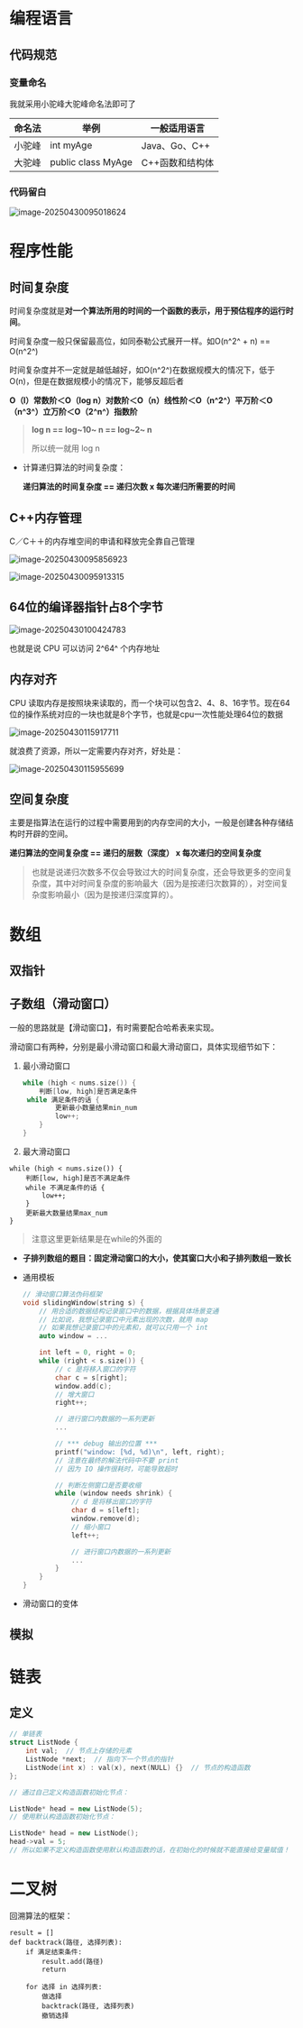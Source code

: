 # 编程语言

## 代码规范

### 变量命名

我就采用小驼峰大驼峰命名法即可了

| 命名法 | 举例               | 一般适用语言    |
| ------ | ------------------ | --------------- |
| 小驼峰 | int myAge          | Java、Go、C++   |
| 大驼峰 | public class MyAge | C++函数和结构体 |

### 代码留白

![image-20250430095018624](assets/image-20250430095018624.png)

# 程序性能

## 时间复杂度

时间复杂度就是**对一个算法所用的时间的一个函数的表示，用于预估程序的运行时间**。

时间复杂度一般只保留最高位，如同泰勒公式展开一样。如O(n^2^ + n) == O(n^2^)



时间复杂度并不一定就是越低越好，如O(n^2^)在数据规模大的情况下，低于O(n)，但是在数据规模小的情况下，能够反超后者

**O（l）常数阶＜O（log n）对数阶＜O（n）线性阶＜O（n^2^）平万阶＜O（n^3^）立万阶＜O（2^n^）指数阶**  

> **log n == log~10~ n ==  log~2~ n** 
>
> 所以统一就用 log n



- 计算递归算法的时间复杂度：

  **递归算法的时间复杂度 == 递归次数 x 每次递归所需要的时间**

## C++内存管理

C／C＋＋的内存堆空间的申请和释放完全靠自己管理

![image-20250430095856923](assets/image-20250430095856923.png)

![image-20250430095913315](assets/image-20250430095913315.png)

## 64位的编译器指针占8个字节

![image-20250430100424783](assets/image-20250430100424783.png)

也就是说 CPU 可以访问 2^64^ 个内存地址

## 内存对齐

CPU 读取内存是按照块来读取的，而一个块可以包含2、4、8、16字节。现在64位的操作系统对应的一块也就是8个字节，也就是cpu一次性能处理64位的数据

![image-20250430115917711](assets/image-20250430115917711.png)

就浪费了资源，所以一定需要内存对齐，好处是：

![image-20250430115955699](assets/image-20250430115955699.png)



## 空间复杂度

主要是指算法在运行的过程中需要用到的内存空间的大小，一般是创建各种存储结构时开辟的空间。

**递归算法的空间复杂度 == 递归的层数（深度） x  每次递归的空间复杂度**

> 也就是说递归次数多不仅会导致过大的时间复杂度，还会导致更多的空间复杂度，其中对时间复杂度的影响最大（因为是按递归次数算的），对空间复杂度影响最小（因为是按递归深度算的）。

# 数组

## 双指针

## 子数组（滑动窗口）

一般的思路就是【滑动窗口】，有时需要配合哈希表来实现。

滑动窗口有两种，分别是最小滑动窗口和最大滑动窗口，具体实现细节如下：

1. 最小滑动窗口

   ```cpp
   while (high < nums.size()) {
       判断[low, high]是否满足条件
   	while 满足条件的话 {
           更新最小数量结果min_num
           low++;
       }
   }
   ```

   

2. 最大滑动窗口

```
while (high < nums.size()) {
    判断[low, high]是否不满足条件
	while 不满足条件的话 {
        low++;
    }
    更新最大数量结果max_num
}
```

> 注意这里更新结果是在while的外面的

- **子排列数组的题目：固定滑动窗口的大小，使其窗口大小和子排列数组一致长**

- 通用模板

  ```cpp
  // 滑动窗口算法伪码框架
  void slidingWindow(string s) {
      // 用合适的数据结构记录窗口中的数据，根据具体场景变通
      // 比如说，我想记录窗口中元素出现的次数，就用 map
      // 如果我想记录窗口中的元素和，就可以只用一个 int
      auto window = ...
  
      int left = 0, right = 0;
      while (right < s.size()) {
          // c 是将移入窗口的字符
          char c = s[right];
          window.add(c);
          // 增大窗口
          right++;
  
          // 进行窗口内数据的一系列更新
          ...
  
          // *** debug 输出的位置 ***
          printf("window: [%d, %d)\n", left, right);
          // 注意在最终的解法代码中不要 print
          // 因为 IO 操作很耗时，可能导致超时
  
          // 判断左侧窗口是否要收缩
          while (window needs shrink) {
              // d 是将移出窗口的字符
              char d = s[left];
              window.remove(d);
              // 缩小窗口
              left++;
  
              // 进行窗口内数据的一系列更新
              ...
          }
      }
  }
  ```

- 滑动窗口的变体

  

## 模拟

## 

# 链表

## 定义

```cpp
// 单链表
struct ListNode {
    int val;  // 节点上存储的元素
    ListNode *next;  // 指向下一个节点的指针
    ListNode(int x) : val(x), next(NULL) {}  // 节点的构造函数
};

// 通过自己定义构造函数初始化节点：

ListNode* head = new ListNode(5);
// 使用默认构造函数初始化节点：

ListNode* head = new ListNode();
head->val = 5;
// 所以如果不定义构造函数使用默认构造函数的话，在初始化的时候就不能直接给变量赋值！
```



# 二叉树

回溯算法的框架：

```
result = []
def backtrack(路径, 选择列表):
    if 满足结束条件:
        result.add(路径)
        return
    
    for 选择 in 选择列表:
        做选择
        backtrack(路径, 选择列表)
        撤销选择
```













